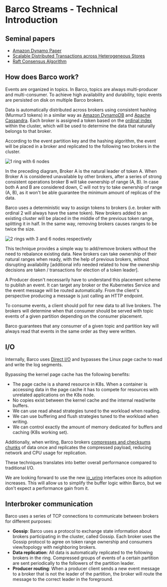 # Barco Streams - Technical Introduction

## Seminal papers

- [Amazon Dynamo Paper](https://www.allthingsdistributed.com/files/amazon-dynamo-sosp2007.pdf)
- [Scalable Distributed Transactions across Heterogeneous Stores](https://www.researchgate.net/profile/Akon-Dey/publication/282156834_Scalable_Distributed_Transactions_across_Heterogeneous_Stores/links/56058b9608ae5e8e3f32b98d/Scalable-Distributed-Transactions-across-Heterogeneous-Stores.pdf)
- [Raft Consensus Algorithm](https://raft.github.io/raft.pdf)

## How does Barco work?

Events are organized in topics. In Barco, topics are always multi-producer and multi-consumer. To achieve high
availability and durability, topic events are persisted on disk on multiple Barco brokers.

Data is automatically distributed across brokers using consistent hashing (Murmur3 tokens) in a similar way as [Amazon
DynamoDB](https://www.allthingsdistributed.com/files/amazon-dynamo-sosp2007.pdf) and [Apache
Cassandra](https://cassandra.apache.org/doc/latest/cassandra/architecture/dynamo.html#dataset-partitioning-consistent-hashing). Each broker is assigned a token based on the [ordinal
index](https://kubernetes.io/docs/concepts/workloads/controllers/statefulset/#ordinal-index) within the cluster,
which will be used to determine the data that naturally belongs to that broker.

According to the event partition key and the hashing algorithm, the event will be placed in a broker and replicated to
the following two brokers in the cluster.

<div>
<img alt="1 ring with 6 nodes" src="https://user-images.githubusercontent.com/2931196/174292608-e7c08749-cbc9-4311-b151-400185f586bf.png" style="max-width:400px;">
</div>

In the preceding diagram, Broker A is the natural leader of token A. When Broker A is considered unavailable by other brokers, after a series of strong consistent operations broker B will take ownership of range (A, B). In case both A and B are considered down, C will not try to take ownership of range (A, B), as it won't be able guarantee the minimum amount of replicas of the data.

Barco uses a deterministic way to assign tokens to brokers (i.e. broker with ordinal 2 will always have the same token). New brokers added to an existing cluster will be placed in the middle of the previous token range, splitting it in half. In the same way, removing brokers causes ranges to be twice the size.

![2 rings with 3 and 6 nodes respectively](https://user-images.githubusercontent.com/2931196/174292614-4124eddc-01f1-4495-8391-93796f32083e.png)

This technique provides a simple way to add/remove brokers without the need to rebalance existing data. New brokers can take ownership of their natural ranges when ready, with the help of previous brokers, without disrupting availability [additional info needed related to how the ownership decisions are taken / transactions for election of a token leader].

A Producer doesn't necessarily have to understand this placement scheme to publish an event. It can target any broker
or the Kubernetes Service and the event message will be routed automatically. From the client's perspective producing
a message is just calling an HTTP endpoint.

To consume events, a client should poll for new data to all live brokers. The brokers will determine when that consumer
should be served with topic events of a given partition depending on the consumer placement.

Barco guarantees that any consumer of a given topic and partition key will always read that events in the same order as
they were written.

## I/O

Internally, Barco uses [Direct I/O][direct-io] and bypasses the Linux page cache to read and write the log segments.

Bypassing the kernel page cache has the following benefits:

- The page cache is a shared resource in K8s. When a container is accessing data in the page cache it has to compete
for resources with unrelated applications on the K8s node.
- No copies exist between the kernel cache and the internal read/write buffers.
- We can use read ahead strategies tuned to the workload when reading.
- We can use buffering and flush strategies tuned to the workload when writing.
- We can control exactly the amount of memory dedicated for buffers and caching (K8s working set).

Additionally, when writing, Barco brokers [compresses and checksums chunks](./developer/FILE_FORMATS.md) of data once
and replicates the compressed payload, reducing network and CPU usage for replication.

These techniques translates into better overall performance compared to traditional I/O.

We are looking forward to use the new [io_uring] interfaces once its adoption increases.
This will allow us to simplify the buffer logic within Barco, but we don't expect a performance gain from it.

## Interbroker communication

Barco uses a series of TCP connections to communicate between brokers for different purposes:

- **Gossip**: Barco uses a protocol to exchange state information about brokers participating in the cluster, called Gossip.
Each broker uses the Gossip protocol to agree on token range ownership and consumers view/topology with neighboring brokers.
- **Data replication**: All data is automatically replicated to the following brokers in the ring. Compressed groups of events of a certain partition are sent periodically to the followers of the partition leader.
- **Producer routing**: When a producer client sends a new event message to a broker that is not the leader of the partition, the broker will route the message to the correct leader in the foreground.

[direct-io]: https://access.redhat.com/documentation/en-us/red_hat_enterprise_linux/5/html/global_file_system/s1-manage-direct-io
[io_uring]: https://en.wikipedia.org/wiki/Io_uring
